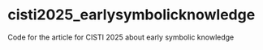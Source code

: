 # cisti2025_earlysymbolicknowledge
Code for the article for CISTI 2025 about early symbolic knowledge
